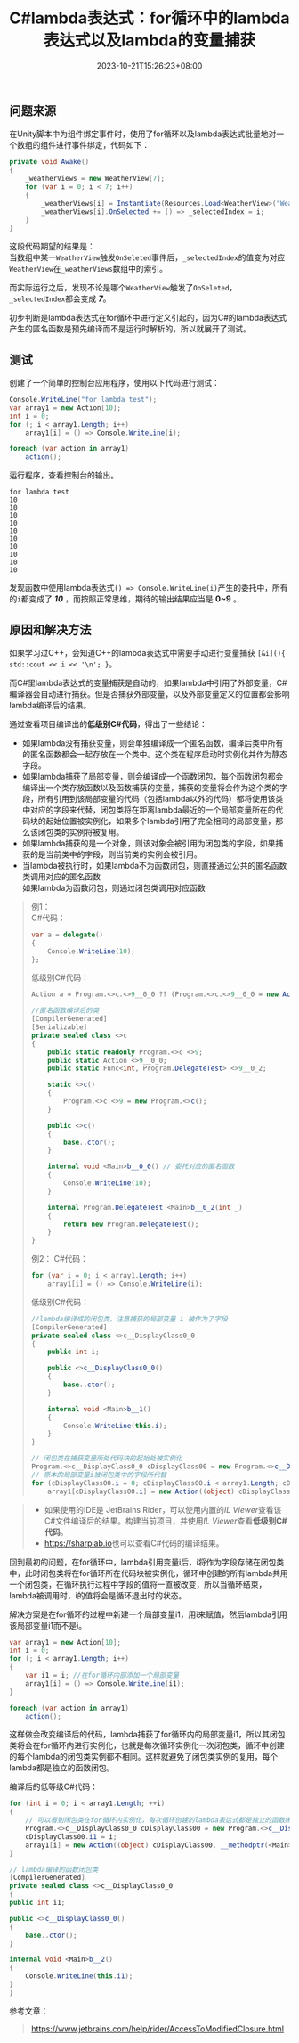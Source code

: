 ﻿---
title: "C#lambda表达式：for循环中的lambda表达式以及lambda的变量捕获"
date: 2023-10-21T15:26:23+08:00
tags: ["C#", "Bug修复", "C#基础"]
categories: [".NET"]
series: []
---

## 问题来源
在Unity脚本中为组件绑定事件时，使用了for循环以及lambda表达式批量地对一个数组的组件进行事件绑定，代码如下：  

```cs
private void Awake()
{
    _weatherViews = new WeatherView[7];
    for (var i = 0; i < 7; i++)
    {
        _weatherViews[i] = Instantiate(Resources.Load<WeatherView>("WeatherCard"), weatherCards);
        _weatherViews[i].OnSelected += () => _selectedIndex = i;
    }
}
```

这段代码期望的结果是：  
当数组中某一`WeatherView`触发`OnSeleted`事件后，`_selectedIndex`的值变为对应`WeatherView`在`_weatherViews`数组中的索引。  

而实际运行之后，发现不论是哪个`WeatherView`触发了`OnSeleted`，`_selectedIndex`都会变成 ***7***。 

初步判断是lambda表达式在for循环中进行定义引起的，因为C#的lambda表达式产生的匿名函数是预先编译而不是运行时解析的，所以就展开了测试。

## 测试
创建了一个简单的控制台应用程序，使用以下代码进行测试：
```cs
Console.WriteLine("for lambda test");
var array1 = new Action[10];
int i = 0;
for (; i < array1.Length; i++)
    array1[i] = () => Console.WriteLine(i);

foreach (var action in array1)
    action();
```

运行程序，查看控制台的输出。
```
for lambda test
10          
10          
10          
10          
10          
10          
10          
10          
10          
10        
```
发现函数中使用lambda表达式`() => Console.WriteLine(i)`产生的委托中，所有的`i`都变成了 ***10*** ，而按照正常思维，期待的输出结果应当是 **0~9** 。

## 原因和解决方法
如果学习过C++，会知道C++的lambda表达式中需要手动进行变量捕获 `[&i](){ std::cout << i << '\n'; }`。  

而C#里lambda表达式的变量捕获是自动的，如果lambda中引用了外部变量，C#编译器会自动进行捕获。但是否捕获外部变量，以及外部变量定义的位置都会影响lambda编译后的结果。

通过查看项目编译出的**低级别C#代码**，得出了一些结论：

- 如果lambda没有捕获变量，则会单独编译成一个匿名函数，编译后类中所有的匿名函数都会一起存放在一个类中。这个类在程序启动时实例化并作为静态字段。
- 如果lambda捕获了局部变量，则会编译成一个函数闭包，每个函数闭包都会编译出一个类存放函数以及函数捕获的变量，捕获的变量将会作为这个类的字段，所有引用到该局部变量的代码（包括lambda以外的代码）都将使用该类中对应的字段来代替，闭包类将在距离lambda最近的一个局部变量所在的代码块的起始位置被实例化，如果多个lambda引用了完全相同的局部变量，那么该闭包类的实例将被复用。
- 如果lambda捕获的是一个对象，则该对象会被引用为闭包类的字段，如果捕获的是当前类中的字段，则当前类的实例会被引用。
- 当lambda被执行时，如果lambda不为函数闭包，则直接通过公共的匿名函数类调用对应的匿名函数  
    如果lambda为函数闭包，则通过闭包类调用对应函数

> 例1：  
> C#代码：
> ```cs
> var a = delegate()
> {
>     Console.WriteLine(10);
> };
> ```
> 低级别C#代码：
> ```cs
> Action a = Program.<>c.<>9__0_0 ?? (Program.<>c.<>9__0_0 = new Action((object) Program.<>c.<>9, > __methodptr(<Main>b__0_0)));
> 
> //匿名函数编译后的类
> [CompilerGenerated]
> [Serializable]
> private sealed class <>c
> {
>     public static readonly Program.<>c <>9;
>     public static Action <>9__0_0;
>     public static Func<int, Program.DelegateTest> <>9__0_2;
> 
>     static <>c()
>     {
>         Program.<>c.<>9 = new Program.<>c();
>     }
> 
>     public <>c()
>     {
>         base..ctor();
>     }
> 
>     internal void <Main>b__0_0() // 委托对应的匿名函数
>     {
>         Console.WriteLine(10);
>     }
> 
>     internal Program.DelegateTest <Main>b__0_2(int _)
>     {
>         return new Program.DelegateTest();
>     }
> }
> ```
>
> 例2：
> C#代码：
> ```cs
> for (var i = 0; i < array1.Length; i++)
>     array1[i] = () => Console.WriteLine(i);
> ```
> 低级别C#代码：
> ```cs
> //lambda编译成的闭包类，注意捕获的局部变量 i 被作为了字段
> [CompilerGenerated]
> private sealed class <>c__DisplayClass0_0
> {
>     public int i;
>
>     public <>c__DisplayClass0_0()
>     {
>         base..ctor();
>     }
>
>     internal void <Main>b__1()
>     {
>         Console.WriteLine(this.i);
>     }
> }
> 
> // 闭包类在捕获变量所处代码块的起始处被实例化
> Program.<>c__DisplayClass0_0 cDisplayClass00 = new Program.<>c__DisplayClass0_0();
> // 原本的局部变量i被闭包类中的字段所代替
> for (cDisplayClass00.i = 0; cDisplayClass00.i < array1.Length; cDisplayClass00.i++)
>     array1[cDisplayClass00.i] = new Action((object) cDisplayClass00, __methodptr>(<Main>b__1));
> ```

> - 如果使用的IDE是 JetBrains Rider，可以使用内置的*IL Viewer*查看该C#文件编译后的结果。构建当前项目，并使用*IL Viewer*查看**低级别C#代码**。
> - <https://sharplab.io>也可以查看C#代码的编译结果。

回到最初的问题，在for循环中，lambda引用变量i后，i将作为字段存储在闭包类中，此时闭包类将在for循环所在代码块被实例化，循环中创建的所有lambda共用一个闭包类，在循环执行过程中字段的值将一直被改变，所以当循环结束，lambda被调用时，i的值将会是循环退出时的状态。  

解决方案是在for循环的过程中新建一个局部变量i1，用i来赋值，然后lambda引用该局部变量i1而不是i。
```cs
var array1 = new Action[10];
int i = 0;
for (; i < array1.Length; i++)
{
    var i1 = i; //在for循环内部添加一个局部变量
    array1[i] = () => Console.WriteLine(i1);
}

foreach (var action in array1)
    action();
```
这样做会改变编译后的代码，lambda捕获了for循环内的局部变量i1，所以其闭包类将会在for循环内进行实例化，也就是每次循环实例化一次闭包类，循环中创建的每个lambda的闭包类实例都不相同。这样就避免了闭包类实例的复用，每个lambda都是独立的函数闭包。

编译后的低等级C#代码：
```cs
for (int i = 0; i < array1.Length; ++i)
{
    // 可以看到闭包类在for循环内实例化，每次循环创建的lambda表达式都是独立的函数闭包。
    Program.<>c__DisplayClass0_0 cDisplayClass00 = new Program.<>c__DisplayClass0_0();
    cDisplayClass00.i1 = i;
    array1[i] = new Action((object) cDisplayClass00, __methodptr(<Main>b__2));
}

// lambda编译的函数闭包类
[CompilerGenerated]
private sealed class <>c__DisplayClass0_0
{
public int i1;

public <>c__DisplayClass0_0()
{
    base..ctor();
}

internal void <Main>b__2()
{
    Console.WriteLine(this.i1);
}
}
```

参考文章： 
> <https://www.jetbrains.com/help/rider/AccessToModifiedClosure.html>